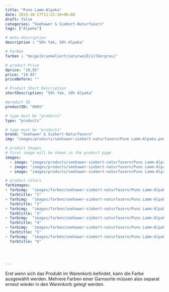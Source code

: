 ```yaml
---
title: "Puno Lamm-Alpaka"
date: 2019-10-17T11:22:16+06:00
draft: false
categories: "Seehawer & Siebert-Naturfasern"
tags: ["Alpaka"]

# meta description
description : "50% Yak, 50% Alpaka"

# Farben
farben : "beige|brunmeliert|naturweiß|silbergrau|"

# product Price
dprice: "19,95"
price: "19.95"
priceBefore: ""

# Product Short Description
shortDescription: "50% Yak, 50% Alpaka"

#product ID
productID: "8005"

# type must be "products"
type: "products"

# type must be "products"
brand: "Seehawer & Siebert-Naturfasern"
img: "images/products/seehawer-siebert-naturfasern/Puno Lamm-Alpaka.png"   

# product Images
# first image will be shown in the product page
images:
  - image: "images/products/seehawer-siebert-naturfasern/Puno Lamm-Alpaka.png"  
  - image: "images/products/seehawer-siebert-naturfasern/Puno Lamm-Alpaka.png"  
  - image: "images/products/seehawer-siebert-naturfasern/Puno Lamm-Alpaka.png"  

# product colors
farbimages:
- farbimg:  "images/farben/seehawer-siebert-naturfasern/Puno Lamm-Alpaka/1.png"	
  farbtitle: "1"
- farbimg:  "images/farben/seehawer-siebert-naturfasern/Puno Lamm-Alpaka/2.png"	
  farbtitle: "2"
- farbimg:  "images/farben/seehawer-siebert-naturfasern/Puno Lamm-Alpaka/3.png"	
  farbtitle: "3"
- farbimg:  "images/farben/seehawer-siebert-naturfasern/Puno Lamm-Alpaka/4.png"	
  farbtitle: "4"
- farbimg:  "images/farben/seehawer-siebert-naturfasern/Puno Lamm-Alpaka/5.png"	
  farbtitle: "5"
- farbimg:  "images/farben/seehawer-siebert-naturfasern/Puno Lamm-Alpaka/6.png"	
  farbtitle: "6"




---
```


Erst wenn sich das Produkt im Warenkorb befindet, kann die Farbe ausgewählt werden.
Mehrere Farben einer Garnsorte müssen also separat erneut wieder in den Warenkorb gelegt werden.
